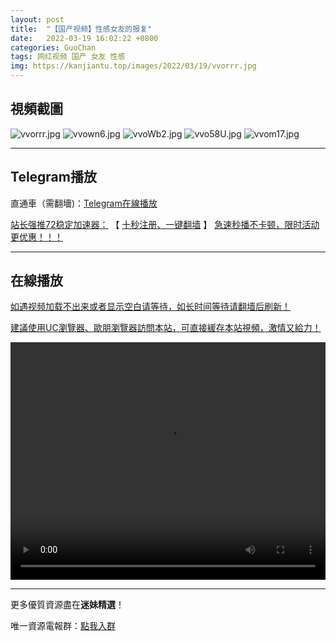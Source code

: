```yaml
---
layout: post
title:  "【国产视频】性感女友的报复"
date:   2022-03-19 16:02:22 +0800
categories: GuoChan
tags: 网红视频 国产 女友 性感
img: https://kanjiantu.top/images/2022/03/19/vvorrr.jpg
---
```



## 視頻截圖

![vvorrr.jpg](https://kanjiantu.top/images/2022/03/19/vvorrr.jpg)
![vvown6.jpg](https://kanjiantu.top/images/2022/03/19/vvown6.jpg)
![vvoWb2.jpg](https://kanjiantu.top/images/2022/03/19/vvoWb2.jpg)
![vvo58U.jpg](https://kanjiantu.top/images/2022/03/19/vvo58U.jpg)
![vvom17.jpg](https://kanjiantu.top/images/2022/03/19/vvom17.jpg)

* * *
## Telegram播放

直通車（需翻墻)：[Telegram在線播放](https://t.me/mimeijingxuan/222)

<u>站长强推72稳定加速器：</u> 【 [十秒注册、一键翻墙](https://72vpn.xyz/#/register?code=mimei) 】
<u>  急速秒播不卡顿，限时活动更优惠！！！</u>
* * *
## 在線播放
<u>如遇视频加载不出来或者显示空白请等待，如长时间等待请翻墙后刷新！</u>

<u>建議使用UC瀏覽器、歐朋瀏覽器訪問本站，可直接緩存本站視頻，激情又給力！</u>
<center><video src="https://cdn.publer.io/uploads/videos/6246ffdddb279736bfa81035/9674a4467761fa09c7b9e9dde594b251.mp4" width="100%" height="380px" controls="controls"></video></center>

* * *
更多優質資源盡在**迷妹精選**！

唯一資源電報群：[點我入群](https://t.me/mimeijingxuan)



